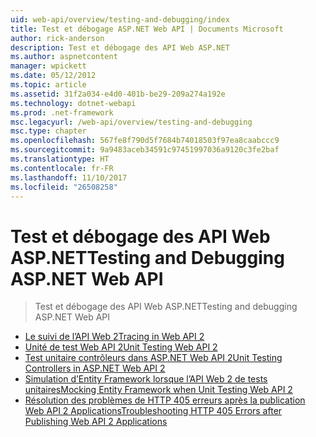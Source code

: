 ```yaml
---
uid: web-api/overview/testing-and-debugging/index
title: Test et débogage ASP.NET Web API | Documents Microsoft
author: rick-anderson
description: Test et débogage des API Web ASP.NET
ms.author: aspnetcontent
manager: wpickett
ms.date: 05/12/2012
ms.topic: article
ms.assetid: 31f2a034-e4d0-401b-be29-209a274a192e
ms.technology: dotnet-webapi
ms.prod: .net-framework
msc.legacyurl: /web-api/overview/testing-and-debugging
msc.type: chapter
ms.openlocfilehash: 567fe8f790d5f7684b74018503f97ea8caabccc9
ms.sourcegitcommit: 9a9483aceb34591c97451997036a9120c3fe2baf
ms.translationtype: HT
ms.contentlocale: fr-FR
ms.lasthandoff: 11/10/2017
ms.locfileid: "26508258"
---
```

<a name="testing-and-debugging-aspnet-web-api"></a><span data-ttu-id="a166b-103">Test et débogage des API Web ASP.NET</span><span class="sxs-lookup"><span data-stu-id="a166b-103">Testing and Debugging ASP.NET Web API</span></span>
====================
> <span data-ttu-id="a166b-104">Test et débogage des API Web ASP.NET</span><span class="sxs-lookup"><span data-stu-id="a166b-104">Testing and debugging ASP.NET Web API</span></span>


- [<span data-ttu-id="a166b-105">Le suivi de l’API Web 2</span><span class="sxs-lookup"><span data-stu-id="a166b-105">Tracing in Web API 2</span></span>](tracing-in-aspnet-web-api.md)
- [<span data-ttu-id="a166b-106">Unité de test Web API 2</span><span class="sxs-lookup"><span data-stu-id="a166b-106">Unit Testing Web API 2</span></span>](unit-testing-with-aspnet-web-api.md)
- [<span data-ttu-id="a166b-107">Test unitaire contrôleurs dans ASP.NET Web API 2</span><span class="sxs-lookup"><span data-stu-id="a166b-107">Unit Testing Controllers in ASP.NET Web API 2</span></span>](unit-testing-controllers-in-web-api.md)
- [<span data-ttu-id="a166b-108">Simulation d’Entity Framework lorsque l’API Web 2 de tests unitaires</span><span class="sxs-lookup"><span data-stu-id="a166b-108">Mocking Entity Framework when Unit Testing Web API 2</span></span>](mocking-entity-framework-when-unit-testing-aspnet-web-api-2.md)
- [<span data-ttu-id="a166b-109">Résolution des problèmes de HTTP 405 erreurs après la publication Web API 2 Applications</span><span class="sxs-lookup"><span data-stu-id="a166b-109">Troubleshooting HTTP 405 Errors after Publishing Web API 2 Applications</span></span>](troubleshooting-http-405-errors-after-publishing-web-api-applications.md)
